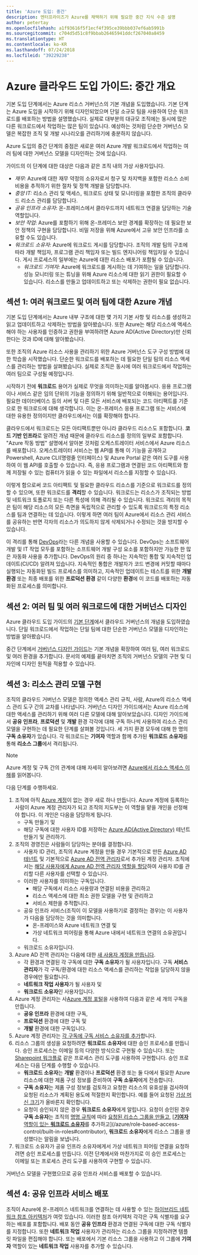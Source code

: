 ```yaml
---
title: 'Azure 도입: 중간'
description: 엔터프라이즈가 Azure를 채택하기 위해 필요한 중간 지식 수준 설명
author: petertay
ms.openlocfilehash: a1f93616f5f1ecf4f395ce39bbb037ef6ab5991b
ms.sourcegitcommit: c704d5d51c8f9bbab26465941ddcf267040a8459
ms.translationtype: HT
ms.contentlocale: ko-KR
ms.lasthandoff: 07/24/2018
ms.locfileid: "39229238"
---
```

# <a name="azure-cloud-adoption-guide-intermediate-overview"></a>Azure 클라우드 도입 가이드: 중간 개요

기본 도입 단계에서는 Azure 리소스 거버넌스의 기본 개념을 도입했습니다. 기본 단계는 Azure 도입을 시작하기 위해 디자인되었으며 단일 소규모 팀을 사용하여 단순 워크로드를 배포하는 방법을 설명했습니다. 실제로 대부분의 대규모 조직에는 동시에 많은 다른 워크로드에서 작업하는 많은 팀이 있습니다. 예상하는 것처럼 단순한 거버넌스 모델은 복잡한 조직 및 개발 시나리오를 관리하기에 충분하지 않습니다.

Azure 도입의 중간 단계의 중점은 새로운 여러 Azure 개발 워크로드에서 작업하는 여러 팀에 대한 거버넌스 모델을 디자인하는 것에 있습니다.  

가이드의 이 단계에 대한 대상은 다음과 같은 조직 내의 가상 사용자입니다.
- *재무:* Azure에 대한 재무 약정의 소유자로서 청구 및 차지백을 포함한 리소스 소비 비용을 추적하기 위한 절차 및 정책 개발을 담당합니다.
- *중앙 IT:* 리소스 관리 및 액세스, 워크로드 상태 및 모니터링을 포함한 조직의 클라우드 리소스 관리를 담당합니다.
- *공유 인프라 소유자*: 온-프레미스에서 클라우드까지 네트워크 연결을 담당하는 기술 역할입니다.
- *보안 작업*: Azure를 포함하기 위해 온-프레미스 보안 경계를 확장하는 데 필요한 보안 정책의 구현을 담당합니다. 비밀 저장을 위해 Azure에서 고유 보안 인프라를 소유할 수도 있습니다.
- *워크로드 소유자:* Azure에 워크로드 게시를 담당합니다. 조직의 개발 팀의 구조에 따라 개발 책임자, 프로그램 관리 책임자 또는 빌드 엔지니어링 책임자일 수 있습니다. 게시 프로세스의 일부에는 Azure에 대한 리소스 배포가 포함될 수 있습니다.
  - *워크로드 기여자:* Azure에 워크로드를 게시하는 데 기여하는 일을 담당합니다. 성능 모니터링 또는 튜닝을 위해 Azure 리소스에 대한 읽기 권한이 필요할 수 있습니다. 리소스를 만들고 업데이트하고 또는 삭제하는 권한이 필요 없습니다.

## <a name="section-1-azure-concepts-for-multiple-workloads-and-multiple-teams"></a>섹션 1: 여러 워크로드 및 여러 팀에 대한 Azure 개념

기본 도입 단계에서는 Azure 내부 구조에 대한 몇 가지 기본 사항 및 리소스를 생성하고 읽고 업데이트하고 삭제하는 방법을 알아봤습니다. 또한 Azure는 해당 리소스에 액세스해야 하는 사용자를 인증하고 권한을 부여하려면 Azure AD(Active Directory)만 신뢰한다는 것과 ID에 대해 알아봤습니다.

또한 조직의 Azure 리소스 사용을 관리하기 위한 Azure 거버넌스 도구 구성 방법에 대한 학습을 시작했습니다. 단순한 워크로드를 배포하는 데 필요한 단일 팀의 리소스 액세스를 관리하는 방법을 살펴봤습니다. 실제로 조직은 동시에 여러 워크로드에서 작업하는 여러 팀으로 구성될 예정입니다. 

시작하기 전에 **워크로드** 용어가 실제로 무엇을 의미하는지를 알아봅시다. 응용 프로그램이나 서비스 같은 임의 단위의 기능을 정의하기 위해 일반적으로 이해되는 용어입니다. 필요한 데이터베이스 등의 서버 및 다른 모든 서비스에 배포되는 코드 아티팩트를 기준으로 한 워크로드에 대해 생각합니다. 이는 온-프레미스 응용 프로그램 또는 서비스에 대한 유용한 정의이지만 클라우드에서는 이를 확장해야 합니다. 

클라우드에서 워크로드는 모든 아티팩트뿐만 아니라 클라우드 리소스도 포함합니다. **코드 기반 인프라**로 알려진 개념 때문에 클라우드 리소스를 정의의 일부로 포함합니다. "Azure 작동 방법" 설명에서 알아본 것처럼 오케스트레이터 서비스에서 Azure 리소스를 배포합니다. 오케스트레이터 서비스는 웹 API를 통해 이 기능을 공개하고 Powershell, Azure CLI(명령줄 인터페이스) 및 Azure Portal 같은 여러 도구를 사용하여 이 웹 API를 호출할 수 있습니다. 즉, 응용 프로그램과 연결된 코드 아티팩트와 함께 저장될 수 있는 컴퓨터가 읽을 수 있는 파일에서 리소스를 지정할 수 있습니다.

이렇게 함으로써 코드 아티팩트 및 필요한 클라우드 리소스를 기준으로 워크로드를 정의할 수 있으며, 또한 워크로드를 **격리**할 수 있습니다. 워크로드는 리소스가 조직되는 방법 및 네트워크 토폴로지 또는 다른 특성에 의해 격리될 수 있습니다. 워크로드 격리의 목적은 팀이 해당 리소스의 모든 측면을 독립적으로 관리할 수 있도록 워크로드의 특정 리소스를 팀과 연결하는 데 있습니다. 이렇게 하면 여러 팀이 Azure에서 리소스 관리 서비스를 공유하는 반면 각자의 리소스가 의도하지 않게 삭제되거나 수정되는 것을 방지할 수 있습니다.

이 격리를 통해 [DevOps](https://azure.microsoft.com/solutions/devops/)라는 다른 개념을 사용할 수 있습니다. DevOps는 소프트웨어 개발 및 IT 작업 모두를 포함하는 소프트웨어 개발 구성 요소를 포함하지만 가능한 한 많은 자동화 사용을 추가합니다. DevOps의 원리 중 하나는 지속적인 통합 및 지속적인 업데이트(CI/CD) 알려져 있습니다. 지속적인 통합은 개발자가 코드 변경에 커밋할 때마다 실행되는 자동화된 빌드 프로세스를 의미하고, 지속적인 업데이트는 테스트를 위한 **개발 환경** 또는 최종 배포를 위한 **프로덕션 환경** 같이 다양한 **환경**에 이 코드를 배포하는 자동화된 프로세스를 의미합니다.

## <a name="section-2-governance-design-for-multiple-teams-and-multiple-workloads"></a>섹션 2: 여러 팀 및 여러 워크로드에 대한 거버넌스 디자인

Azure 클라우드 도입 가이드의 [기본 단계](/azure/architecture/cloud-adoption-guide/adoption-intro/overview)에서 클라우드 거버넌스의 개념을 도입하였습니다. 단일 워크로드에서 작업하는 단일 팀에 대한 단순한 거버넌스 모델을 디자인하는 방법을 알아봤습니다. 

중간 단계에서 [거버넌스 디자인 가이드](governance-design-guide.md)는 기본 개념을 확장하여 여러 팀, 여러 워크로드 및 여러 환경을 추가합니다. 문서의 예제를 끝마치면 조직의 거버넌스 모델의 구현 및 디자인에 디자인 원칙을 적용할 수 있습니다.

## <a name="section-3-implementing-a-resource-management-model"></a>섹션 3: 리소스 관리 모델 구현

조직의 클라우드 거버넌스 모델은 정의한 액세스 관리 규칙, 사람, Azure의 리소스 액세스 관리 도구 간의 교차를 나타냅니다. 거버넌스 디자인 가이드에서는 Azure 리소스에 대한 액세스를 관리하기 위해 여러 다른 모델에 대해 알아보았습니다. 디자인 가이드에서 **공유 인프라**, **프로덕션** 및 **개발** 환경 각각에 대해 구독 하나씩 사용하여 리소스 관리 모델을 구현하는 데 필요한 단계를 살펴볼 것입니다. 세 가지 환경 모두에 대해 한 명의 **구독 소유자**가 있습니다. 각 워크로드는 **기여자** 역할과 함께 추가된 **워크로드 소유자**를 통해 **리소스 그룹**에서 격리됩니다.

> [!NOTE]
> Azure 계정 및 구독 간의 관계에 대해 자세히 알아보려면 [Azure에서 리소스 액세스 이해][understand-resource-access-in-azure]를 읽어봅니다. 

다음 단계를 수행하세요.

1. 조직에 아직 [Azure 계정](/azure/active-directory/sign-up-organization)이 없는 경우 새로 하나 만듭니다. Azure 계정에 등록하는 사람이 Azure 계정 관리자가 되고 조직의 지도부는 이 역할을 맡을 개인을 선정해야 합니다. 이 개인은 다음을 담당하게 됩니다.
    * 구독 만들기 및
    * 해당 구독에 대한 사용자 ID를 저장하는 [Azure AD(Active Directory)](/azure/active-directory/active-directory-whatis) 테넌트 만들기 및 관리하기.    
2. 조직의 경영진은 사람들이 담당하는 분야를 결정합니다.
    * 사용자 ID 관리, 조직의 Azure 계정을 만들 경우 기본적으로 만든 [Azure AD 테넌트](/azure/active-directory/develop/active-directory-howto-tenant) 및 기본적으로 [Azure AD 전역 관리자](/azure/active-directory/active-directory-assign-admin-roles-azure-portal#details-about-the-global-administrator-role)로서 추가된 계정 관리자. 조직에서는 [해당 사용자에게 Azure AD 전역 관리자 역할을 할당](/azure/active-directory/active-directory-users-assign-role-azure-portal)하여 사용자 ID를 관리할 다른 사용자를 선택할 수 있습니다. 
    * 이러한 사용자를 의미하는 구독입니다.
        * 해당 구독에서 리소스 사용량과 연결된 비용을 관리하고
        * 리소스 액세스에 대한 최소 권한 모델을 구현 및 관리하고
        * 서비스 제한을 추적합니다.
    * 공유 인프라 서비스(조직이 이 모델을 사용하기로 결정하는 경우)는 이 사용자가 다음을 담당하는 것을 의미합니다.
        * 온-프레미스와 Azure 네트워크 연결 및 
        * 가상 네트워크 피어링을 통해 Azure 내에서 네트워크 연결의 소유권입니다.
    * 워크로드 소유자입니다. 
3. Azure AD 전역 관리자는 다음에 대한 [새 사용자 계정을 만듭니다](/azure/active-directory/add-users-azure-active-directory).
    * 각 환경과 연결된 각 구독에 대한 **구독 소유자**가 될 사용자입니다. 구독 **서비스 관리자**가 각 구독/환경에 대한 리소스 액세스를 관리하는 작업을 담당하지 않을 경우에만 필요합니다.
    * **네트워크 작업 사용자**가 될 사용자 및
    * **워크로드 소유자**인 사용자입니다.
4. Azure 계정 관리자는 사[Azure 계정 포털](https://account.azure.com)을 사용하여 다음과 같은 세 개의 구독을 만듭니다.
    * **공유 인프라** 환경에 대한 구독,
    * **프로덕션** 환경에 대한 구독 및 
    * **개발** 환경에 대한 구독입니다. 
5. Azure 계정 관리자는 [각 구독에 구독 서비스 소유자를 추가](/azure/billing/billing-add-change-azure-subscription-administrator#add-an-rbac-owner-admin-for-a-subscription-in-azure-portal)합니다.
6. 리소스 그룹의 생성을 요청하려면 **워크로드 소유자**에 대한 승인 프로세스를 만듭니다. 승인 프로세스는 이메일 등의 다양한 방식으로 구현될 수 있습니다. 또는 [Sharepoint 워크플로](https://support.office.com/article/introduction-to-sharepoint-workflow-07982276-54e8-4e17-8699-5056eff4d9e3) 같은 프로세스 관리 도구를 사용하여 구현합니다. 승인 프로세스는 다음 단계를 수행할 수 있습니다.  
    * **워크로드 소유자**는 **개발** 환경이나 **프로덕션** 환경 또는 둘 다에서 필요한 Azure 리소스에 대한 제품 구성 정보를 준비하여 **구독 소유자**에게 전송합니다.
    * **구독 소유자**는 제품 구성 정보를 검토하고 요청한 리소스의 유효성을 검사하여 요청된 리소스가 계획된 용도에 적절한지 확인합니다. 예를 들어 요청된 [ 가상 머신 크기](/azure/virtual-machines/windows/sizes)가 올바른지 확인합니다.
    * 요청이 승인되지 않은 경우 **워크로드 소유자**에게 알립니다. 요청이 승인된 경우 **구독 소유자**는 조직의 [명명 규칙](/azure/architecture/best-practices/naming-conventions)에 따라 [요청된 리소스 그룹을 만들고](/azure/azure-resource-manager/resource-group-portal#manage-resource-groups), [[**기여자** 역할이 있는 **워크로드 소유자**](/azure/role-based-access-control/role-assignments-portal#add-access)를 추가하고](/azure/role-based-access-control/built-in-roles#contributor), **워크로드 소유자**에게 리소스 그룹을 생성했다는 알림을 보냅니다.
7. 워크로드 소유자가 공유 인프라 소유자에게서 가상 네트워크 피어링 연결을 요청하려면 승인 프로세스를 만듭니다. 이전 단계에서와 마찬가지로 이 승인 프로세스는 이메일 또는 프로세스 관리 도구를 사용하여 구현할 수 있습니다.

거버넌스 모델을 구현했으므로 공유 인프라 서비스를 배포할 수 있습니다.

## <a name="section-4-deploy-shared-infrastructure-services"></a>섹션 4: 공유 인프라 서비스 배포

조직이 Azure에 온-프레미스 네트워크를 연결하는 데 사용할 수 있는 [하이브리드 네트워크 참조 아키텍처](/azure/architecture/reference-architectures/hybrid-networking/)가 여럿 있습니다. 이러한 참조 아키텍처 각각은 구독 식별자를 요구하는 배포를 포함합니다. 배포 동안 **공유 인프라** 환경과 연결된 구독에 대한 구독 식별자를 지정합니다. 또한 **네트워크 작업** 사용자가 관리하는 리소스 그룹을 지정하려면 템플릿 파일을 편집해야 합니다. 또는 배포에서 기본 리소스 그룹을 사용하고 이 그룹에 **기여자** 역할이 있는 **네트워크 작업** 사용자를 추가할 수 있습니다.

<!-- links -->
[understand-resource-access-in-azure]: /azure/role-based-access-control/rbac-and-directory-admin-roles